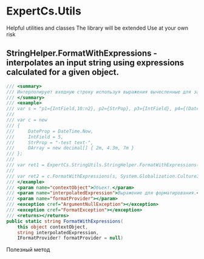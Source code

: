 ﻿# ExpertCs.Utils

Helpful utilities and classes
The library will be extended
Use at your own risk

## StringHelper.FormatWithExpressions - interpolates an input string using expressions calculated for a given object.
```C#
/// <summary>
/// Интерполирует входную строку используя выражения вычесленные для заданного объекта.
/// </summary>
/// <example>
/// var s = "p1={IntField,10:n2}, p2={StrPop}, p3={IntField}, p4={(DateProp.Year+5):n2}, p5={DateProp:g}, 10={7+3}, p7={GetType().Name}, p8={DArray[1]:p2}";
///
/// var c = new
/// {
///     DateProp = DateTime.Now,
///     IntField = 5,
///     StrProp = "-test text-",
///     DArray = new decimal[] { 2m, 4.3m, 7m }
/// };
/// 
/// var ret1 = ExpertCs.StringUtils.StringHelper.FormatWithExpressions(c, s);
///
/// var ret2 = c.FormatWithExpressions(s, System.Globalization.CultureInfo.GetCultureInfo("en"));
/// </example>
/// <param name="contextObject">Объект.</param>
/// <param name="interpolatedExpression">Выражение для форматирования.</param>
/// <param name="formatProvider"></param>
/// <exception cref="ArgumentNullException"></exception>
/// <exception cref="FormatException"></exception>
/// <returns></returns>
public static string FormatWithExpressions(
    this object contextObject,
    string interpolatedExpression,
    IFormatProvider? formatProvider = null)
```

Полезный метод